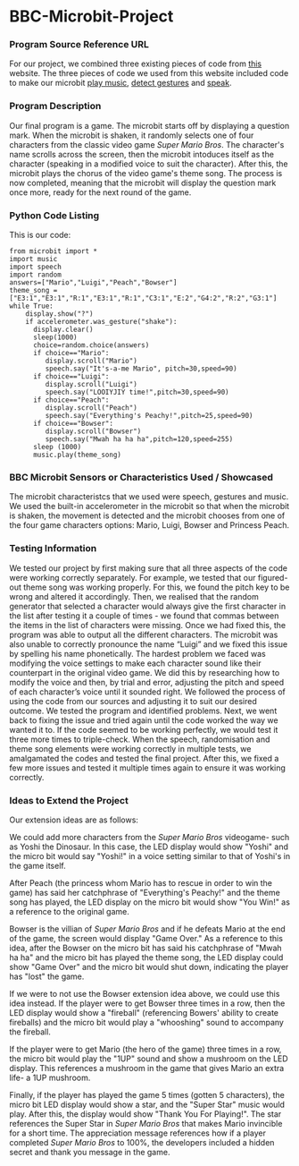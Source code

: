 # BBC-Microbit-Project

### Program Source Reference URL
For our project, we combined three existing pieces of code from [this](https://microbit-micropython.readthedocs.io/en/latest/tutorials/introduction.html) website. The three pieces of code we used from this website included code to make our microbit [play music](https://microbit-micropython.readthedocs.io/en/latest/tutorials/music.html#wolfgang-amadeus-microbit), [detect gestures](https://microbit-micropython.readthedocs.io/en/latest/tutorials/gestures.html#magic-8) and [speak](https://microbit-micropython.readthedocs.io/en/latest/tutorials/speech.html).

### Program Description
Our final program is a game. The microbit starts off by displaying a question mark. When the microbit is shaken, it randomly selects one of four characters from the classic video game *Super Mario Bros*. The character's name scrolls across the screen, then the microbit intoduces itself as the character (speaking in a modified voice to suit the character). After this, the microbit plays the chorus of the video game's theme song. The process is now completed, meaning that the microbit will display the question mark once more, ready for the next round of the game. 

### Python Code Listing
This is our code:
```
from microbit import *
import music
import speech
import random
answers=["Mario","Luigi","Peach","Bowser"]
theme_song = ["E3:1","E3:1","R:1","E3:1","R:1","C3:1","E:2","G4:2","R:2","G3:1"]
while True:
    display.show("?")
    if accelerometer.was_gesture("shake"):
      display.clear()
      sleep(1000)
      choice=random.choice(answers)
      if choice=="Mario":
         display.scroll("Mario")
         speech.say("It's-a-me Mario", pitch=30,speed=90)
      if choice=="Luigi":
         display.scroll("Luigi")
         speech.say("LOOIYJIY time!",pitch=30,speed=90)
      if choice=="Peach":
         display.scroll("Peach")
         speech.say("Everything's Peachy!",pitch=25,speed=90)
      if choice=="Bowser":
         display.scroll("Bowser")
         speech.say("Mwah ha ha ha",pitch=120,speed=255)
      sleep (1000)
      music.play(theme_song)
```

### BBC Microbit Sensors or Characteristics Used / Showcased
The microbit characteristcs that we used were speech, gestures and music. We used the built-in accelerometer in the microbit so that when the microbit is shaken, the movement is detected and the microbit chooses from one of the four game characters options: Mario, Luigi, Bowser and Princess Peach.

### Testing Information
We tested our project by first making sure that all three aspects of the code were working correctly separately. For example, we tested that our figured-out theme song was working properly. For this, we found the pitch key to be wrong and altered it accordingly. Then, we realised that the random generator that selected a character would always give the first character in the list after testing it a couple of times - we found that commas between the items in the list of characters were missing. Once we had fixed this, the program was able to output all the different characters. The microbit was also unable to correctly pronounce the name “Luigi” and we fixed this issue by spelling his name phonetically. The hardest problem we faced was modifying the voice settings to make each character sound like their counterpart in the original video game. We did this by researching how to modify the voice and then, by trial and error, adjusting the pitch and speed of each character’s voice until it sounded right.
We followed the process of using the code from our sources and adjusting it to suit our desired outcome. We tested the program and identified problems. Next, we went back to fixing the issue and tried again until the code worked the way we wanted it to. If the code seemed to be working perfectly, we would test it three more times to triple-check. When the speech, randomisation and theme song elements were working correctly in multiple tests, we amalgamated the codes and tested the final project. After this, we fixed a few more issues and tested it multiple times again to ensure it was working correctly. 

### Ideas to Extend the Project
Our extension ideas are as follows: 

We could add more characters from the *Super Mario Bros* videogame- such as Yoshi the Dinosaur. In this case, the LED display would show "Yoshi" and the micro bit would say "Yoshi!" in a voice setting similar to that of Yoshi's in the game itself.

After Peach (the princess whom Mario has to rescue in order to win the game) has said her catchphrase of "Everything's Peachy!" and the theme song has played, the LED display on the micro bit would show "You Win!" as a reference to the original game.

Bowser is the villian of *Super Mario Bros* and if he defeats Mario at the end of the game, the screen would display "Game Over." As a reference to this idea, after the Bowser on the micro bit has said his catchphrase of "Mwah ha ha" and the micro bit has played the theme song, the LED display could show "Game Over" and the micro bit would shut down, indicating the player has "lost" the game.

If we were to not use the Bowser extension idea above, we could use this idea instead. If the player were to get Bowser three times in a row, then the LED display would show a "fireball" (referencing Bowers' ability to create fireballs) and the micro bit would play a "whooshing" sound to accompany the fireball.

If the player were to get Mario (the hero of the game) three times in a row, the micro bit would play the "1UP" sound and show a mushroom on the LED display. This references a mushroom in the game that gives Mario an extra life- a 1UP mushroom.

Finally, if the player has played the game 5 times (gotten 5 characters), the micro bit LED display would show a star, and the "Super Star" music would play. After this, the display would show "Thank You For Playing!". The star references the Super Star in *Super Mario Bros* that makes Mario invincible for a short time. The appreciation message references how if a player completed *Super Mario Bros* to 100%, the developers included a hidden secret and thank you message in the game.

